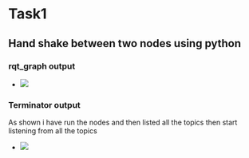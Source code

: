 # Task1 
## Hand shake between two nodes using python 
### rqt_graph output
- <img src="https://raw.githubusercontent.com/AlaaElnagar/Self-Driving-Car-track-tasks/main/ROS2_Tasks/LAB1/rqt_graph.png" />
### Terminator output
As shown i have run the nodes and then listed all the topics then start listening from all the topics
- <img src="https://raw.githubusercontent.com/AlaaElnagar/Self-Driving-Car-track-tasks/main/ROS2_Tasks/LAB1/terminatorOutput.png" />
